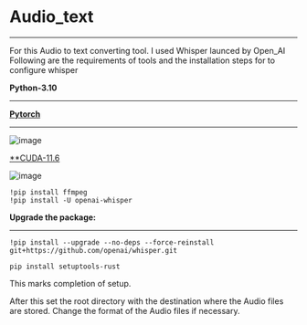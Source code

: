 # Audio_text
___
For this Audio to text converting tool. I used Whisper launced by Open_AI
Following are the requirements of tools and the installation steps for to configure whisper

**Python-3.10**
___

[**Pytorch**]([URL](https://pytorch.org/get-started/locally/))
___

![image](https://user-images.githubusercontent.com/46361620/215275070-0619b767-7ff9-4e54-8af9-f8faff539f81.png)

[**CUDA-11.6]([**URL](https://pytorch.org/get-started/locally/))

![image](https://user-images.githubusercontent.com/46361620/215275136-fbd66a14-be4c-498a-8425-3aa3092d9dea.png)

```
!pip install ffmpeg
!pip install -U openai-whisper
```
**Upgrade the package:**
___

```
!pip install --upgrade --no-deps --force-reinstall git+https://github.com/openai/whisper.git

pip install setuptools-rust
```
This marks completion of setup. 

After this set the root directory with the destination where the Audio files are stored. 
Change the format of the Audio files if necessary.
